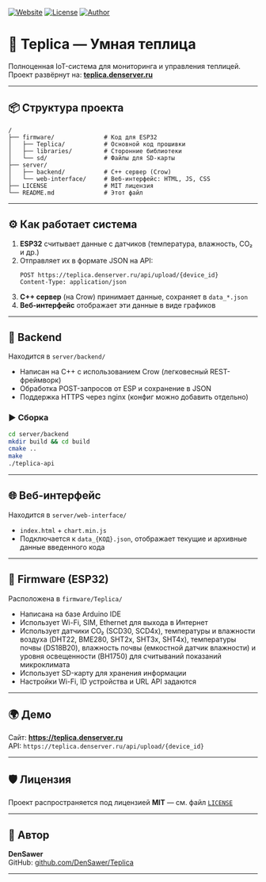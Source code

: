 [![Website](https://img.shields.io/badge/🌐%20Website-teplica.denserver.ru-blue?style=flat-square&logo=google-chrome)](https://teplica.denserver.ru)
[![License](https://img.shields.io/badge/license-MIT-green.svg?style=flat-square)](LICENSE)
[![Author](https://img.shields.io/badge/author-DenSawer-orange?style=flat-square&logo=github)](https://github.com/DenSawer)

# 🌿 Teplica — Умная теплица

Полноценная IoT-система для мониторинга и управления теплицей.  
Проект развёрнут на: **[teplica.denserver.ru](https://teplica.denserver.ru)**

---

## 📦 Структура проекта

```
/
├── firmware/              # Код для ESP32
│   ├── Teplica/           # Основной код прошивки
│   ├── libraries/         # Сторонние библиотеки
│   └── sd/                # Файлы для SD-карты
├── server/
│   ├── backend/           # C++ сервер (Crow)
│   └── web-interface/     # Веб-интерфейс: HTML, JS, CSS
├── LICENSE                # MIT лицензия
└── README.md              # Этот файл
```

---

## ⚙️ Как работает система

1. **ESP32** считывает данные с датчиков (температура, влажность, CO₂ и др.)
2. Отправляет их в формате JSON на API:
   ```
   POST https://teplica.denserver.ru/api/upload/{device_id}
   Content-Type: application/json
   ```
3. **C++ сервер** (на Crow) принимает данные, сохраняет в `data_*.json`
4. **Веб-интерфейс** отображает эти данные в виде графиков

---

## 🔧 Backend

Находится в `server/backend/`

- Написан на C++ с использованием Crow (легковесный REST-фреймворк)
- Обработка POST-запросов от ESP и сохранение в JSON
- Поддержка HTTPS через nginx (конфиг можно добавить отдельно)

### ▶️ Сборка

```bash
cd server/backend
mkdir build && cd build
cmake ..
make
./teplica-api
```

---

## 🌐 Веб-интерфейс

Находится в `server/web-interface/`

- `index.html` + `chart.min.js`
- Подключается к `data_{КОД}.json`, отображает текущие и архивные данные введенного кода

---

## 📡 Firmware (ESP32)

Расположена в `firmware/Teplica/`

- Написана на базе Arduino IDE
- Использует Wi-Fi, SIM, Ethernet для выхода в Интернет
- Использует датчики CO₂ (SCD30, SCD4x), температуры и влажности воздуха (DHT22, BME280, SHT2x, SHT3x, SHT4x), температуры почвы (DS18B20), влажность почвы (емкостной датчик влажности) и уровня освещенности (BH1750) для считываний показаний микроклимата
- Использует SD-карту для хранения информации
- Настройки Wi-Fi, ID устройства и URL API задаются

---

## 🌍 Демо

Сайт: **https://teplica.denserver.ru**  
API: `https://teplica.denserver.ru/api/upload/{device_id}`

---

## 🛡️ Лицензия

Проект распространяется под лицензией **MIT** — см. файл [`LICENSE`](LICENSE)

---

## 👤 Автор

**DenSawer**  
GitHub: [github.com/DenSawer/Teplica](https://github.com/DenSawer/Teplica)

---
